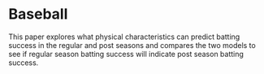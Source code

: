 # Baseball
This paper explores what physical characteristics can predict batting success in the regular and post seasons and compares the two models to see if regular season batting success will indicate post season batting success.
